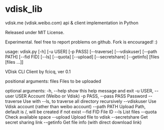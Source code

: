 vdisk_lib
=========

vdisk.me (vdisk.weibo.com) api &amp; client implementation in Python

Released under MIT License.

Experimental. feel free to report problems on github. Fork is encouraged! :)

usage: vdisk.py [-h] [-u USER] [-p PASS] [--traverse] [--vdiskuser]
                [--path PATH] [--fid FID] [--ls] [--quota] [--upload]
                [--secretshare] [--getinfo]
                [files [files ...]]

VDisk CLI Client by fcicq, ver 0.1

positional arguments:
  files                 Files to be uploaded

optional arguments:
  -h, --help            show this help message and exit
  -u USER, --user USER  Account (Weibo or Vdisk)
  -p PASS, --pass PASS  Password
  --traverse            Use with --ls, to traverse all directory recursively
  --vdiskuser           Use Vdisk account (rather than weibo account)
  --path PATH           Upload Path, default is /, will be created if not
                        exist
  --fid FID             File ID
  --ls                  List files
  --quota               Check available space
  --upload              Upload file to vdisk
  --secretshare         Get secret sharing link
  --getinfo             Get file info (with direct download link)
